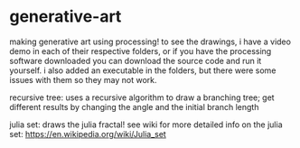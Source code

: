 # generative-art

making generative art using processing! to see the drawings, i have a video demo in each of their respective folders, or if you have the processing software downloaded you can download the source code and run it yourself. i also added an executable in the folders, but there were some issues with them so they may not work.

recursive tree: uses a recursive algorithm to draw a branching tree; get different results by changing the angle and the initial branch length

julia set: draws the julia fractal! see wiki for more detailed info on the julia set: https://en.wikipedia.org/wiki/Julia_set

